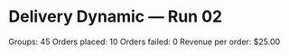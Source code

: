 # Delivery Dynamic — Run 02

Groups: 45
Orders placed: 10
Orders failed: 0
Revenue per order: $25.00